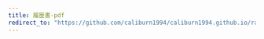 ```yaml
---
title: 履歴書-pdf
redirect_to: "https://github.com/caliburn1994/caliburn1994.github.io/raw/master/private/_posts/resume/履歴書-陳曉傑.pdf"
---
```


